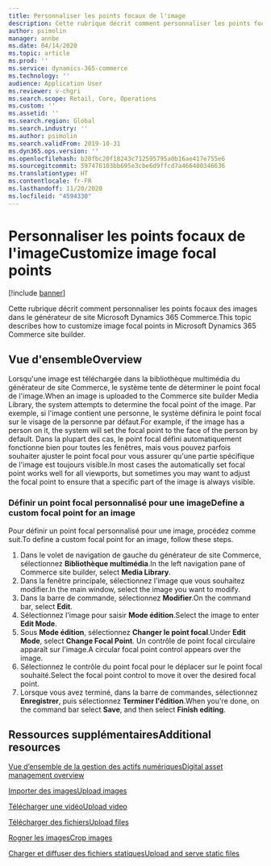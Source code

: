 ```yaml
---
title: Personnaliser les points focaux de l'image
description: Cette rubrique décrit comment personnaliser les points focaux des images dans le générateur de site Microsoft Dynamics 365 Commerce.
author: psimolin
manager: annbe
ms.date: 04/14/2020
ms.topic: article
ms.prod: ''
ms.service: dynamics-365-commerce
ms.technology: ''
audience: Application User
ms.reviewer: v-chgri
ms.search.scope: Retail, Core, Operations
ms.custom: ''
ms.assetid: ''
ms.search.region: Global
ms.search.industry: ''
ms.author: psimolin
ms.search.validFrom: 2019-10-31
ms.dyn365.ops.version: ''
ms.openlocfilehash: b20fbc20f18243c712595795a0b16ae417e755e6
ms.sourcegitcommit: 597476103bb695e3cbe6d9ffcd7a466400346636
ms.translationtype: HT
ms.contentlocale: fr-FR
ms.lasthandoff: 11/20/2020
ms.locfileid: "4594330"
---
```

# <a name="customize-image-focal-points"></a><span data-ttu-id="1289b-103">Personnaliser les points focaux de l'image</span><span class="sxs-lookup"><span data-stu-id="1289b-103">Customize image focal points</span></span>

[!include [banner](includes/banner.md)]

<span data-ttu-id="1289b-104">Cette rubrique décrit comment personnaliser les points focaux des images dans le générateur de site Microsoft Dynamics 365 Commerce.</span><span class="sxs-lookup"><span data-stu-id="1289b-104">This topic describes how to customize image focal points in Microsoft Dynamics 365 Commerce site builder.</span></span>

## <a name="overview"></a><span data-ttu-id="1289b-105">Vue d'ensemble</span><span class="sxs-lookup"><span data-stu-id="1289b-105">Overview</span></span>

<span data-ttu-id="1289b-106">Lorsqu'une image est téléchargée dans la bibliothèque multimédia du générateur de site Commerce, le système tente de déterminer le point focal de l'image.</span><span class="sxs-lookup"><span data-stu-id="1289b-106">When an image is uploaded to the Commerce site builder Media Library, the system attempts to determine the focal point of the image.</span></span> <span data-ttu-id="1289b-107">Par exemple, si l'image contient une personne, le système définira le point focal sur le visage de la personne par défaut.</span><span class="sxs-lookup"><span data-stu-id="1289b-107">For example, if the image has a person on it, the system will set the focal point to the face of the person by default.</span></span> <span data-ttu-id="1289b-108">Dans la plupart des cas, le point focal défini automatiquement fonctionne bien pour toutes les fenêtres, mais vous pouvez parfois souhaiter ajuster le point focal pour vous assurer qu'une partie spécifique de l'image est toujours visible.</span><span class="sxs-lookup"><span data-stu-id="1289b-108">In most cases the automatically set focal point works well for all viewports, but sometimes you may want to adjust the focal point to ensure that a specific part of the image is always visible.</span></span>

### <a name="define-a-custom-focal-point-for-an-image"></a><span data-ttu-id="1289b-109">Définir un point focal personnalisé pour une image</span><span class="sxs-lookup"><span data-stu-id="1289b-109">Define a custom focal point for an image</span></span>

<span data-ttu-id="1289b-110">Pour définir un point focal personnalisé pour une image, procédez comme suit.</span><span class="sxs-lookup"><span data-stu-id="1289b-110">To define a custom focal point for an image, follow these steps.</span></span>

1. <span data-ttu-id="1289b-111">Dans le volet de navigation de gauche du générateur de site Commerce, sélectionnez **Bibliothèque multimédia**.</span><span class="sxs-lookup"><span data-stu-id="1289b-111">In the left navigation pane of Commerce site builder, select **Media Library**.</span></span>
1. <span data-ttu-id="1289b-112">Dans la fenêtre principale, sélectionnez l'image que vous souhaitez modifier.</span><span class="sxs-lookup"><span data-stu-id="1289b-112">In the main window, select the image you want to modify.</span></span>
1. <span data-ttu-id="1289b-113">Dans la barre de commande, sélectionnez **Modifier**.</span><span class="sxs-lookup"><span data-stu-id="1289b-113">On the command bar, select **Edit**.</span></span>
1. <span data-ttu-id="1289b-114">Sélectionnez l'image pour saisir **Mode édition**.</span><span class="sxs-lookup"><span data-stu-id="1289b-114">Select the image to enter **Edit Mode**.</span></span>
1. <span data-ttu-id="1289b-115">Sous **Mode édition**, sélectionnez **Changer le point focal**.</span><span class="sxs-lookup"><span data-stu-id="1289b-115">Under **Edit Mode**, select **Change Focal Point**.</span></span> <span data-ttu-id="1289b-116">Un contrôle de point focal circulaire apparaît sur l'image.</span><span class="sxs-lookup"><span data-stu-id="1289b-116">A circular focal point control appears over the image.</span></span>
1. <span data-ttu-id="1289b-117">Sélectionnez le contrôle du point focal pour le déplacer sur le point focal souhaité.</span><span class="sxs-lookup"><span data-stu-id="1289b-117">Select the focal point control to move it over the desired focal point.</span></span>
1. <span data-ttu-id="1289b-118">Lorsque vous avez terminé, dans la barre de commandes, sélectionnez **Enregistrer**, puis sélectionnez **Terminer l'édition**.</span><span class="sxs-lookup"><span data-stu-id="1289b-118">When you're done, on the command bar select **Save**, and then select **Finish editing**.</span></span>

## <a name="additional-resources"></a><span data-ttu-id="1289b-119">Ressources supplémentaires</span><span class="sxs-lookup"><span data-stu-id="1289b-119">Additional resources</span></span>

[<span data-ttu-id="1289b-120">Vue d’ensemble de la gestion des actifs numériques</span><span class="sxs-lookup"><span data-stu-id="1289b-120">Digital asset management overview</span></span>](dam-overview.md)

[<span data-ttu-id="1289b-121">Importer des images</span><span class="sxs-lookup"><span data-stu-id="1289b-121">Upload images</span></span>](dam-upload-images.md)

[<span data-ttu-id="1289b-122">Télécharger une vidéo</span><span class="sxs-lookup"><span data-stu-id="1289b-122">Upload video</span></span>](dam-upload-video.md)

[<span data-ttu-id="1289b-123">Télécharger des fichiers</span><span class="sxs-lookup"><span data-stu-id="1289b-123">Upload files</span></span>](dam-upload-files.md)

[<span data-ttu-id="1289b-124">Rogner les images</span><span class="sxs-lookup"><span data-stu-id="1289b-124">Crop images</span></span>](dam-crop-images.md)

[<span data-ttu-id="1289b-125">Charger et diffuser des fichiers statiques</span><span class="sxs-lookup"><span data-stu-id="1289b-125">Upload and serve static files</span></span>](upload-serve-static-files.md)
